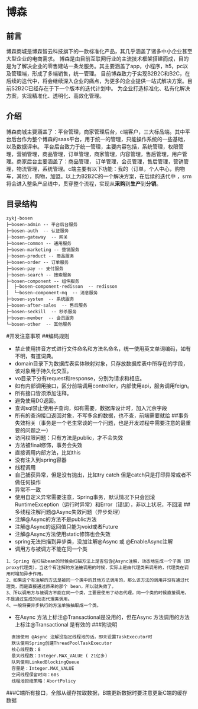 # 博森

## 前言
博森商城是博森智云科技旗下的一款标准化产品，其几乎涵盖了诸多中小企业甚至大型企业的电商需求。
博森是由目前互联网行业的主流技术框架搭建而成，目的是为了解决企业的零售建站一条龙服务。其主要涵盖了app，小程序，h5，pc以及管理端，形成了多端销售，统一管理。
目前博森致力于实现B2B2C和B2C，在后续的迭代中，将会继续深入企业的痛点，为更多的企业提供一站式解决方案。目前S2B2C已经存在于下一个版本的迭代计划中。
为企业打造标准化、私有化解决方案，实现精准化、透明化、高效化管理。

## 介绍
博森商城主要涵盖了：平台管理，商家管理后台，c端客户，三大标品端。其中平台后台作为整个博森的saas平台，用于统一的管理，只能操作系统的一些基础，以及数据评审。
平台后台致力于统一管理，主要内容包括，系统管理，权限管理，营销管理，商品管理，订单管理，商家管理，内容管理，售后管理，用户管理。商家后台主要涵盖了：商品管理，
订单管理，会员管理，售后管理，营销管理，物流管理，系统管理。c端主要有以下功能：我的（订单，个人中心，购物车，其他），购物，加盟。以上为B2B2C的一个解决方案，在后续的迭代中
，srm将会进入整条产品线中，贯穿整个流程，实现从**采购**到**生产**到**分销**。

## 目录结构

```
zykj-bosen
├─bosen-admin -- 平台后台服务
├─bosen-auth  -- 认证服务
├─bosen-gateway  -- 网关
├─bosen-common -- 通用服务
├─bosen-marketing -- 营销服务
├─bosen-product -- 商品服务
├─bosen-order -- 订单服务
├─bosen-pay -- 支付服务
├─bosen-search -- 搜索服务
├─bosen-component -- 组件服务
│  ├─bosen-component-redisson  -- redisson
│  └─bosen-component-mq  -- 消息服务
├─bosen-system  -- 系统服务
├─bosen-after-sales  -- 售后服务
├─bosen-seckill  -- 秒杀服务
├─bosen-member  -- 会员服务
└─bosen-other  -- 其他服务
```

[//]: # (/*)

[//]: # (* Copyright &#40;c&#41; 江西博森智云科技有限公司 All rights reserved.)

[//]: # (* 未经允许，不可做商业用途！)

[//]: # (* 版权所有，侵权必究！)

[//]: # (*/)


#开发注意事项
##编码规则
* 禁止使用拼音方式进行文件命名和方法名命名，统一使用英文单词编码，如有不明，有道词典。
* domain目录下为数据库表实体映射对象，只存放数据库表中所存在的字段，该对象用于持久化交互。
* vo目录下分有request和response，分别为请求和相应。
* 如有内部调用接口，区分前端调用controller，内部使用api，服务调用feign。
* 所有接口皆须添加注释。
* 避免使用DO返回。
* 查询sql禁止使用子查询，如有需要，数据库设计时，加入冗余字段
* 所有的查询接口返回对象，不写多余的数据，也不查，前端需要就给
##事务失效相关（事务是一个老生常谈的一个问题，也是开发过程中需要注意的最重要的问题之一）
* 访问权限问题：只有方法是public，才不会失效
* 方法被final修饰，事务会失效
* 直接调用内部方法，比如this
* 没有注入到spring容器
* 线程调用
* 自己捕获异常，但是没有抛出，比如try catch 但是catch只是打印异常或者不做任何操作
* 异常不一致
* 使用自定义异常需要注意，Spring事务，默认情况下只会回滚RuntimeException（运行时异常）和Error（错误），非以上状况，不回滚
##多线程注解问题@Async失效问题（异步处理）
* 注解@Async的方法不是public方法
* 注解@Async的返回值只能为void或者Future
* 注解@Async方法使用static修饰也会失效
* spring无法扫描到异步类，没加注解@Async  或 @EnableAsync注解
* 调用方与被调方不能在同一个类
```aidl
1、Spring 在扫描bean的时候会扫描方法上是否包含@Async注解，动态地生成一个子类（即proxy代理类），当这个有注解的方法被调用的时候，实际上是由代理类来调用的，代理类在调用时增加异步作用。
2、如果这个有注解的方法是被同一个类中的其他方法调用的，那么该方法的调用并没有通过代理类，而是直接通过原来的那个 bean，所以就失效了。
3、所以调用方与被调方不能在同一个类，主要是使用了动态代理，同一个类的时候直接调用，不是通过生成的动态代理类调用。
4、一般将要异步执行的方法单独抽取成一个类。
```
* 在Async 方法上标注@Transactional是没用的，但在Async 方法调用的方法上标注@Transactional 是有效的
###附说明
```aidl
  直接使用 @Async 注解没指定线程池的话，即未设置TaskExecutor时
  默认使用Spring创建ThreadPoolTaskExecutor
  核心线程数：8
  最大线程数：Integer.MAX_VALUE ( 21亿多)
  队列使用LinkedBlockingQueue
  容量是：Integer.MAX_VALUE
  空闲线程保留时间：60s
  线程池拒绝策略：AbortPolicy
```
###C端所有接口，全部从缓存拉取数据，B端更新数据时要注意更新C端的缓存数据